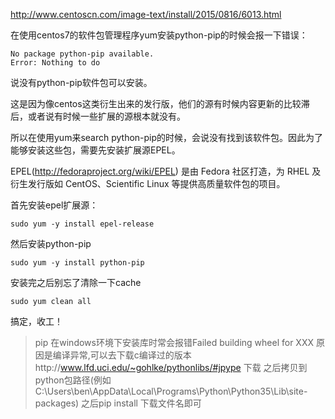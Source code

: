 http://www.centoscn.com/image-text/install/2015/0816/6013.html

在使用centos7的软件包管理程序yum安装python-pip的时候会报一下错误：

    No package python-pip available.
    Error: Nothing to do

说没有python-pip软件包可以安装。 

这是因为像centos这类衍生出来的发行版，他们的源有时候内容更新的比较滞后，或者说有时候一些扩展的源根本就没有。

所以在使用yum来search  python-pip的时候，会说没有找到该软件包。因此为了能够安装这些包，需要先安装扩展源EPEL。

EPEL(http://fedoraproject.org/wiki/EPEL) 是由 Fedora 社区打造，为 RHEL 及衍生发行版如 CentOS、Scientific Linux 等提供高质量软件包的项目。

首先安装epel扩展源： 

    sudo yum -y install epel-release

然后安装python-pip 

    sudo yum -y install python-pip

安装完之后别忘了清除一下cache

    sudo yum clean all

搞定，收工！

>pip 在windows环境下安装库时常会报错Failed building wheel for XXX
原因是编译异常,可以去下载c编译过的版本http://www.lfd.uci.edu/~gohlke/pythonlibs/#jpype 下载
之后拷贝到python包路径(例如C:\Users\ben\AppData\Local\Programs\Python\Python35\Lib\site-packages)
之后pip install 下载文件名即可
